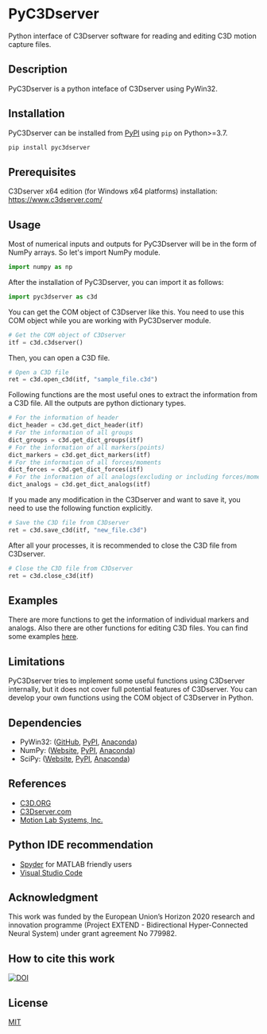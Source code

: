 # PyC3Dserver
Python interface of C3Dserver software for reading and editing C3D motion capture files.

## Description
PyC3Dserver is a python inteface of C3Dserver using PyWin32.

## Installation
PyC3Dserver can be installed from [PyPI](https://pypi.org/project/pyc3dserver/) using ```pip``` on Python>=3.7.

```bash
pip install pyc3dserver
```

## Prerequisites
C3Dserver x64 edition (for Windows x64 platforms) installation: https://www.c3dserver.com/

## Usage
Most of numerical inputs and outputs for PyC3Dserver will be in the form of NumPy arrays. So let's import NumPy module.
```python
import numpy as np
```
After the installation of PyC3Dserver, you can import it as follows:
```python
import pyc3dserver as c3d
```
You can get the COM object of C3Dserver like this. You need to use this COM object while you are working with PyC3Dserver module.
```python
# Get the COM object of C3Dserver
itf = c3d.c3dserver()
```
Then, you can open a C3D file.
```python
# Open a C3D file
ret = c3d.open_c3d(itf, "sample_file.c3d")
```
Following functions are the most useful ones to extract the information from a C3D file. All the outputs are python dictionary types.
```python
# For the information of header
dict_header = c3d.get_dict_header(itf)
# For the information of all groups
dict_groups = c3d.get_dict_groups(itf)
# For the information of all markers(points)
dict_markers = c3d.get_dict_markers(itf)
# For the information of all forces/moments
dict_forces = c3d.get_dict_forces(itf)
# For the information of all analogs(excluding or including forces/moments)
dict_analogs = c3d.get_dict_analogs(itf)
```
If you made any modification in the C3Dserver and want to save it, you need to use the following function explicitly.
```python
# Save the C3D file from C3Dserver
ret = c3d.save_c3d(itf, "new_file.c3d")
```
After all your processes, it is recommended to close the C3D file from C3Dserver.
```python
# Close the C3D file from C3Dserver
ret = c3d.close_c3d(itf)
```

## Examples
There are more functions to get the information of individual markers and analogs. Also there are other functions for editing C3D files.
You can find some examples [here](https://github.com/mkjung99/pyc3dserver_examples).

## Limitations
PyC3Dserver tries to implement some useful functions using C3Dserver internally, but it does not cover full potential features of C3Dserver.
You can develop your own functions using the COM object of C3Dserver in Python.

## Dependencies
- PyWin32: ([GitHub](https://github.com/mhammond/pywin32), [PyPI](https://pypi.org/project/pywin32/), [Anaconda](https://anaconda.org/anaconda/pywin32))
- NumPy: ([Website](https://numpy.org/), [PyPI](https://pypi.org/project/numpy/), [Anaconda](https://anaconda.org/anaconda/numpy))
- SciPy: ([Website](https://www.scipy.org/), [PyPI](https://pypi.org/project/scipy/), [Anaconda](https://anaconda.org/anaconda/scipy))

## References
- [C3D.ORG](https://www.c3d.org/)
- [C3Dserver.com](https://www.c3dserver.com/)
- [Motion Lab Systems, Inc.](https://www.motion-labs.com/)

## Python IDE recommendation
- [Spyder](https://www.spyder-ide.org/) for MATLAB friendly users
- [Visual Studio Code](https://code.visualstudio.com/)

## Acknowledgment
This work was funded by the European Union’s Horizon 2020 research and innovation programme (Project EXTEND - Bidirectional Hyper-Connected Neural System) under grant agreement No 779982.

## How to cite this work
[![DOI](https://zenodo.org/badge/DOI/10.5281/zenodo.3903913.svg)](https://doi.org/10.5281/zenodo.3903913)

## License
[MIT](https://choosealicense.com/licenses/mit/)
